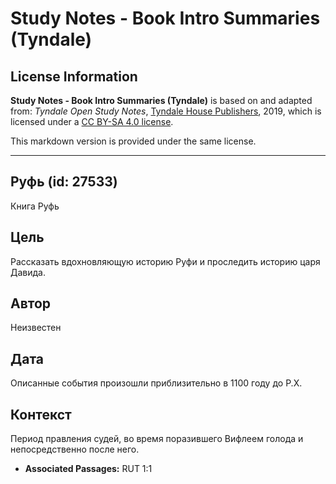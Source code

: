 # Study Notes - Book Intro Summaries (Tyndale)

## License Information

**Study Notes - Book Intro Summaries (Tyndale)** is based on and adapted from: _Tyndale Open Study Notes_, [Tyndale House Publishers](https://tyndaleopenresources.com/), 2019, which is licensed under a [CC BY-SA 4.0 license](https://creativecommons.org/licenses/by-sa/4.0/legalcode.en).

This markdown version is provided under the same license.



--------------------------------

## Руфь (id: 27533)

Книга Руфь

Цель
----

Рассказать вдохновляющую историю Руфи и проследить историю царя Давида.

Автор
-----

Неизвестен

Дата
----

Описанные события произошли приблизительно в 1100 году до Р.Х.

Контекст
--------

Период правления судей, во время поразившего Вифлеем голода и непосредственно после него.

* **Associated Passages:** RUT 1:1

